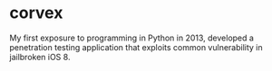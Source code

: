 # corvex
My first exposure to programming in Python in 2013, developed a penetration testing application that exploits common vulnerability in jailbroken iOS 8.
